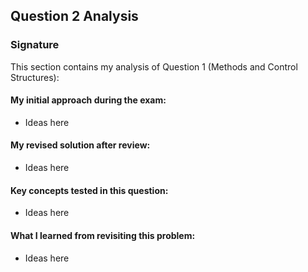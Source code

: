 ## Question 2 Analysis
### Signature

This section contains my analysis of Question 1 (Methods and Control Structures):

#### My initial approach during the exam:
- Ideas here
  
#### My revised solution after review:
- Ideas here
  
#### Key concepts tested in this question:
- Ideas here
  
#### What I learned from revisiting this problem:
- Ideas here

